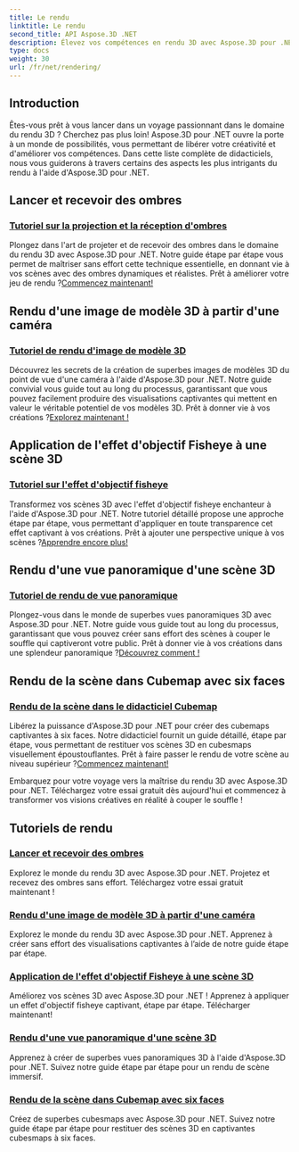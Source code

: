 ```yaml
---
title: Le rendu
linktitle: Le rendu
second_title: API Aspose.3D .NET
description: Élevez vos compétences en rendu 3D avec Aspose.3D pour .NET ! Projetez des ombres, créez des visualisations captivantes, appliquez des effets d'objectif fisheye, et bien plus encore.
type: docs
weight: 30
url: /fr/net/rendering/
---
```

## Introduction

Êtes-vous prêt à vous lancer dans un voyage passionnant dans le domaine du rendu 3D ? Cherchez pas plus loin! Aspose.3D pour .NET ouvre la porte à un monde de possibilités, vous permettant de libérer votre créativité et d'améliorer vos compétences. Dans cette liste complète de didacticiels, nous vous guiderons à travers certains des aspects les plus intrigants du rendu à l'aide d'Aspose.3D pour .NET.

## Lancer et recevoir des ombres
### [Tutoriel sur la projection et la réception d'ombres](./cast-receive-shadows/)
 Plongez dans l'art de projeter et de recevoir des ombres dans le domaine du rendu 3D avec Aspose.3D pour .NET. Notre guide étape par étape vous permet de maîtriser sans effort cette technique essentielle, en donnant vie à vos scènes avec des ombres dynamiques et réalistes. Prêt à améliorer votre jeu de rendu ?[Commencez maintenant!](./cast-receive-shadows/)

## Rendu d'une image de modèle 3D à partir d'une caméra
### [Tutoriel de rendu d'image de modèle 3D](./render-3d-model-image/)
Découvrez les secrets de la création de superbes images de modèles 3D du point de vue d'une caméra à l'aide d'Aspose.3D pour .NET. Notre guide convivial vous guide tout au long du processus, garantissant que vous pouvez facilement produire des visualisations captivantes qui mettent en valeur le véritable potentiel de vos modèles 3D. Prêt à donner vie à vos créations ?[Explorez maintenant !](./render-3d-model-image/)

## Application de l'effet d'objectif Fisheye à une scène 3D
### [Tutoriel sur l'effet d'objectif fisheye](./fisheye-lens-effect-3d-scene/)
 Transformez vos scènes 3D avec l'effet d'objectif fisheye enchanteur à l'aide d'Aspose.3D pour .NET. Notre tutoriel détaillé propose une approche étape par étape, vous permettant d'appliquer en toute transparence cet effet captivant à vos créations. Prêt à ajouter une perspective unique à vos scènes ?[Apprendre encore plus!](./fisheye-lens-effect-3d-scene/)

## Rendu d'une vue panoramique d'une scène 3D
### [Tutoriel de rendu de vue panoramique](./render-panorama-view/)
Plongez-vous dans le monde de superbes vues panoramiques 3D avec Aspose.3D pour .NET. Notre guide vous guide tout au long du processus, garantissant que vous pouvez créer sans effort des scènes à couper le souffle qui captiveront votre public. Prêt à donner vie à vos créations dans une splendeur panoramique ?[Découvrez comment !](./render-panorama-view/)

## Rendu de la scène dans Cubemap avec six faces
### [Rendu de la scène dans le didacticiel Cubemap](./render-scene-cubemap/)
 Libérez la puissance d'Aspose.3D pour .NET pour créer des cubemaps captivantes à six faces. Notre didacticiel fournit un guide détaillé, étape par étape, vous permettant de restituer vos scènes 3D en cubesmaps visuellement époustouflantes. Prêt à faire passer le rendu de votre scène au niveau supérieur ?[Commencez maintenant!](./render-scene-cubemap/)

Embarquez pour votre voyage vers la maîtrise du rendu 3D avec Aspose.3D pour .NET. Téléchargez votre essai gratuit dès aujourd'hui et commencez à transformer vos visions créatives en réalité à couper le souffle !
## Tutoriels de rendu
### [Lancer et recevoir des ombres](./cast-receive-shadows/)
Explorez le monde du rendu 3D avec Aspose.3D pour .NET. Projetez et recevez des ombres sans effort. Téléchargez votre essai gratuit maintenant !
### [Rendu d'une image de modèle 3D à partir d'une caméra](./render-3d-model-image/)
Explorez le monde du rendu 3D avec Aspose.3D pour .NET. Apprenez à créer sans effort des visualisations captivantes à l’aide de notre guide étape par étape.
### [Application de l'effet d'objectif Fisheye à une scène 3D](./fisheye-lens-effect-3d-scene/)
Améliorez vos scènes 3D avec Aspose.3D pour .NET ! Apprenez à appliquer un effet d'objectif fisheye captivant, étape par étape. Télécharger maintenant!
### [Rendu d'une vue panoramique d'une scène 3D](./render-panorama-view/)
Apprenez à créer de superbes vues panoramiques 3D à l'aide d'Aspose.3D pour .NET. Suivez notre guide étape par étape pour un rendu de scène immersif.
### [Rendu de la scène dans Cubemap avec six faces](./render-scene-cubemap/)
Créez de superbes cubesmaps avec Aspose.3D pour .NET. Suivez notre guide étape par étape pour restituer des scènes 3D en captivantes cubesmaps à six faces.